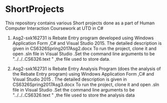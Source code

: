 # ShortProjects
This repository contains various Short projects done as a part of Human Computer Interaction Coursework at UTD in C#

1. Asg2-sxk162731 is Rebate Entry program developed using Windows Application Form ,C# and Visual Studio 2015. The detailed description is given in CS6326Spring2017Asg2.docx 
To run the project, clone it and open .sln file in Visual Studio .Set the command line arguments to be "../../..CS6326.text " ,the file used to store data.

2. Asg2-sxk162731 is Rebate Entry Analysis Program (does the analysis of the Rebate Entry program) using Windows Application Form ,C# and Visual Studio 2015 . The detailed description is given in CS6326Spring2017Asg3.docx 
To run the project, clone it and open .sln file in Visual Studio .Set the command line arguments to be "../../..CS6326.text " ,the file used to store the analysis data 
